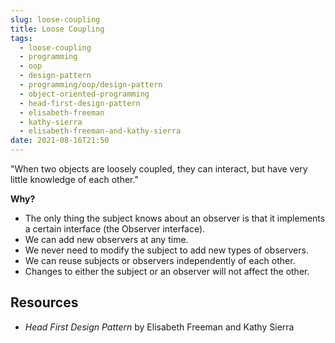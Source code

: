 ```yaml
---
slug: loose-coupling
title: Loose Coupling
tags:
  - loose-coupling
  - programming
  - oop
  - design-pattern
  - programming/oop/design-pattern
  - object-oriented-programming
  - head-first-design-pattern
  - elisabeth-freeman
  - kathy-sierra
  - elisabeth-freeman-and-kathy-sierra
date: 2021-08-16T21:50
---
```



"When two objects are loosely coupled, they can interact, but have very little
knowledge of each other."

**Why?**

- The only thing the subject knows about an observer is that it implements
 a certain interface (the Observer interface).
- We can add new observers at any time.
- We never need to modify the subject to add new types of observers.
- We can reuse subjects or observers independently of each other.
- Changes to either the subject or an observer will not affect the other.

## Resources

- _Head First Design Pattern_ by Elisabeth Freeman and Kathy Sierra

